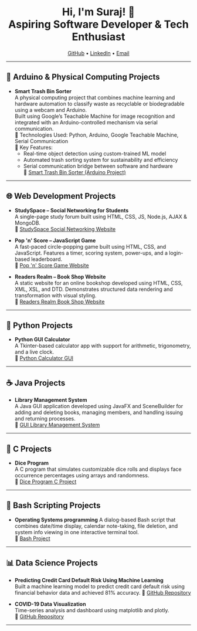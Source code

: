 <h1 align="center">Hi, I'm Suraj! 👋<br/>Aspiring Software Developer & Tech Enthusiast</h1>

<p align="center">
  <a href="https://github.com/yourusername">GitHub</a> • 
  <a href="https://www.linkedin.com/in/yourlinkedin/">LinkedIn</a> • 
  <a href="mailto:youremail@example.com">Email</a>
</p>

---

<h2>🔌 Arduino & Physical Computing Projects</h2>

- <b>Smart Trash Bin Sorter</b>  
  A physical computing project that combines machine learning and hardware automation to classify waste as recyclable or biodegradable using a webcam and Arduino.  
  Built using Google’s Teachable Machine for image recognition and integrated with an Arduino-controlled mechanism via serial communication.  
  🔧 Technologies Used: Python, Arduino, Google Teachable Machine, Serial Communication  
  🧠 Key Features:
  - Real-time object detection using custom-trained ML model  
  - Automated trash sorting system for sustainability and efficiency  
  - Serial communication bridge between software and hardware  
  🔗 [Smart Trash Bin Sorter (Arduino Project) ](https://github.com/SSuraj1409/Smart-Trash-Bin-Sorter/blob/main/README.md)
---

<h2>🌐 Web Development Projects</h2>

- <b>StudySpace – Social Networking for Students</b>  
  A single-page study forum built using HTML, CSS, JS, Node.js, AJAX & MongoDB.  
  🔗 [StudySpace Social Networking Website](https://github.com/SSuraj1409/StudySpace-Social-Networking-Website/blob/main/README.md)

- <b>Pop 'n' Score – JavaScript Game</b>  
  A fast-paced circle-popping game built using HTML, CSS, and JavaScript. Features a timer, scoring system, power-ups, and a login-based leaderboard.  
  🔗 [Pop 'n' Score Game Website](https://github.com/SSuraj1409/Pop-n-Score-Game-Website/blob/main/README.md)

- <b>Readers Realm – Book Shop Website</b>  
  A static website for an online bookshop developed using HTML, CSS, XML, XSL, and DTD. Demonstrates structured data rendering and transformation with visual styling.  
  🔗 [Readers Realm Book Shop Website](https://github.com/SSuraj1409/Readers-Realm-Book-Shop-Website/blob/main/README.md)

---

<h2>🐍 Python Projects</h2>

- <b>Python GUI Calculator</b>  
  A Tkinter-based calculator app with support for arithmetic, trigonometry, and a live clock.  
  🔗 [Python Calculator GUI](https://github.com/SSuraj1409/Calculator-GUI/blob/main/README.md)


---

<h2>☕ Java Projects</h2>

- <b>Library Management System</b>  
  A Java GUI application developed using JavaFX and SceneBuilder for adding and deleting books,
  managing members, and handling issuing and returning processes.  
  🔗 [GUI Library Management System](https://github.com/SSuraj1409/Java-Library-Management-System-)



---

<h2>📘 C Projects</h2>

- <b>Dice Program</b>  
  A C program that simulates customizable dice rolls and displays face occurrence percentages using arrays and randomness.  
  🔗 [Dice Program C Project](https://github.com/SSuraj1409/C-Dice-Program/blob/main/README.md)

---

<h2>🐚 Bash Scripting Projects</h2>

- <b> Operating Systems programming</b>
  A dialog-based Bash script that combines date/time display, calendar note-taking, file deletion,
  and system info viewing in one interactive terminal tool.  
  🔗 [Bash Project](https://github.com/SSuraj1409/Operating-Systems-programming-Bash-Project-/blob/main/README.md#%EF%B8%8F-operating-systems-programming)

---

<h2>📊 Data Science Projects</h2>

- <b>Predicting Credit Card Default Risk Using Machine Learning </b>  
   Built a machine learning model to predict credit card default risk using financial behavior data and achieved 81% accuracy.
  🔗 [GitHub Repository](https://github.com/yourusername/sdg-index-analysis)

- <b>COVID-19 Data Visualization</b>  
  Time-series analysis and dashboard using matplotlib and plotly.  
  🔗 [GitHub Repository](https://github.com/yourusername/covid19-visualization)

---

<!--
This is your GitHub profile README. Add new projects as they come.
Keep it clean, consistent, and link only the showcase versions!
-->
